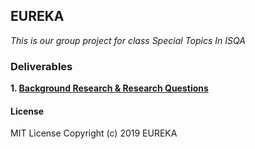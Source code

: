 ## EUREKA
_This is our group project for class Special Topics In ISQA_

### Deliverables
**1. [Background Research & Research Questions](https://github.com/Abdulelah01/EUREKA/blob/master/BackgroundResearch%26RQs/BR%26RQ_BackgroundResearch%26RQs.md)**

#### License
MIT License
Copyright (c) 2019 EUREKA
